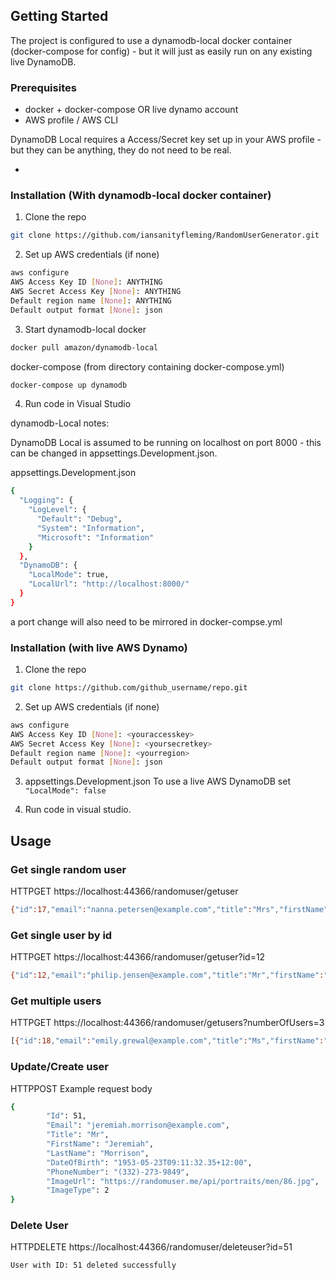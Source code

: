 <!-- GETTING STARTED -->
## Getting Started

The project is configured to use a dynamodb-local docker container (docker-compose for config) - but it will just as easily run on any existing live DynamoDB.

### Prerequisites

* docker + docker-compose OR live dynamo account
* AWS profile / AWS CLI

DynamoDB Local requires a Access/Secret key set up in your AWS profile - but they can be anything, they do not need to be real.

*

### Installation (With dynamodb-local docker container)
 
1. Clone the repo
```sh
git clone https://github.com/iansanityfleming/RandomUserGenerator.git
```

2. Set up AWS credentials (if none)
```sh
aws configure
AWS Access Key ID [None]: ANYTHING
AWS Secret Access Key [None]: ANYTHING
Default region name [None]: ANYTHING
Default output format [None]: json
```

3. Start dynamodb-local docker
```sh
docker pull amazon/dynamodb-local
```
docker-compose (from directory containing docker-compose.yml)
```sh
docker-compose up dynamodb
```

4. Run code in Visual Studio

dynamodb-Local notes:

DynamoDB Local is assumed to be running on localhost on port 8000 - this can be changed in appsettings.Development.json.

appsettings.Development.json
```sh
{
  "Logging": {
    "LogLevel": {
      "Default": "Debug",
      "System": "Information",
      "Microsoft": "Information"
    }
  },
  "DynamoDB": {
    "LocalMode": true,
    "LocalUrl": "http://localhost:8000/"
  }
}
```
a port change will also need to be mirrored in docker-compse.yml


### Installation (with live AWS Dynamo)

1. Clone the repo
```sh
git clone https://github.com/github_username/repo.git
```

2. Set up AWS credentials (if none)
```sh
aws configure
AWS Access Key ID [None]: <youraccesskey>
AWS Secret Access Key [None]: <yoursecretkey>
Default region name [None]: <yourregion>
Default output format [None]: json
```
3. appsettings.Development.json
To use a live AWS DynamoDB set 
```"LocalMode": false```

4. Run code in visual studio.

<!-- USAGE EXAMPLES -->
## Usage

### Get single random user
HTTPGET
https://localhost:44366/randomuser/getuser

```sh
{"id":17,"email":"nanna.petersen@example.com","title":"Mrs","firstName":"Nanna","lastName":"Petersen","dateOfBirth":"1952-02-06T19:11:26.687+13:00","phoneNumber":"26773324","imageUrl":"https://randomuser.me/api/portraits/women/29.jpg","imageType":2}
```

### Get single user by id
HTTPGET
https://localhost:44366/randomuser/getuser?id=12
```sh
{"id":12,"email":"philip.jensen@example.com","title":"Mr","firstName":"Philip","lastName":"Jensen","dateOfBirth":"1961-02-03T14:42:23.499+13:00","phoneNumber":"94130153","imageUrl":"https://randomuser.me/api/portraits/men/16.jpg","imageType":2}
```

### Get multiple users
HTTPGET
https://localhost:44366/randomuser/getusers?numberOfUsers=3
```sh
[{"id":18,"email":"emily.grewal@example.com","title":"Ms","firstName":"Emily","lastName":"Grewal","dateOfBirth":"1968-04-28T15:43:27.394+12:00","phoneNumber":"869-062-6623","imageUrl":"https://randomuser.me/api/portraits/thumb/women/59.jpg","imageType":0},{"id":28,"email":"oya.fahri@example.com","title":"Ms","firstName":"Oya","lastName":"Fahri","dateOfBirth":"1964-07-24T05:19:29.792+12:00","phoneNumber":"(526)-488-4598","imageUrl":"https://randomuser.me/api/portraits/thumb/women/50.jpg","imageType":0},{"id":40,"email":"alissa.arnaud@example.com","title":"Mademoiselle","firstName":"Alissa","lastName":"Arnaud","dateOfBirth":"1969-05-18T05:35:01.665+12:00","phoneNumber":"078 080 40 08","imageUrl":"https://randomuser.me/api/portraits/thumb/women/7.jpg","imageType":0}]
```

### Update/Create user
HTTPPOST
Example request body
```sh
{
    	"Id": 51,
    	"Email": "jeremiah.morrison@example.com",
    	"Title": "Mr",
    	"FirstName": "Jeremiah",
    	"LastName": "Morrison",
    	"DateOfBirth": "1953-05-23T09:11:32.35+12:00",
    	"PhoneNumber": "(332)-273-9849",
    	"ImageUrl": "https://randomuser.me/api/portraits/men/86.jpg",
    	"ImageType": 2
}
```

### Delete User
HTTPDELETE
https://localhost:44366/randomuser/deleteuser?id=51
```sh
User with ID: 51 deleted successfully
```